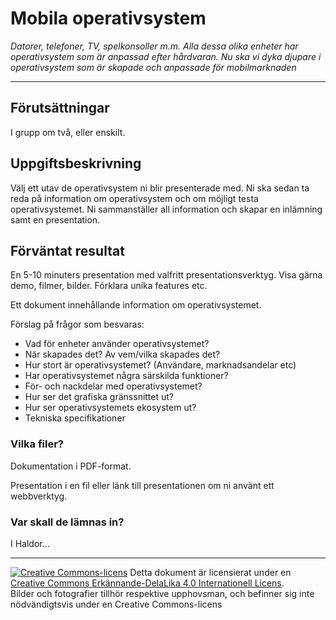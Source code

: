 # Mobila operativsystem

_Datorer, telefoner, TV, spelkonsoller m.m. Alla dessa olika enheter har operativsystem som är anpassad efter hårdvaran. Nu ska vi dyka djupare i operativsystem som är skapade och anpassade för mobilmarknaden_

---

## Förutsättningar

I grupp om två, eller enskilt.

## Uppgiftsbeskrivning

Välj ett utav de operativsystem ni blir presenterade med. Ni ska sedan ta reda på information om operativsystem och om möjligt testa operativsystemet.
Ni sammanställer all information och skapar en inlämning samt en presentation.



## Förväntat resultat

En 5-10 minuters presentation med valfritt presentationsverktyg. Visa gärna demo, filmer, bilder. Förklara unika features etc.

Ett dokument innehållande information om operativsystemet.

Förslag på frågor som besvaras:

* Vad för enheter använder operativsystemet?
* När skapades det? Av vem/vilka skapades det?
* Hur stort är operativsystemet? (Användare, marknadsandelar etc)
* Har operativsystemet några särskilda funktioner?
* För- och nackdelar med operativsystemet? 
* Hur ser det grafiska gränssnittet ut?
* Hur ser operativsystemets ekosystem ut?
* Tekniska specifikationer



### Vilka filer?

Dokumentation i PDF-format.

Presentation i en fil eller länk till presentationen om ni använt ett webbverktyg.

### Var skall de lämnas in?

I Haldor...     

---      

[![Creative Commons-licens](https://i.creativecommons.org/l/by-sa/4.0/80x15.png)](http://creativecommons.org/licenses/by-sa/4.0/) Detta dokument är licensierat under en [Creative Commons Erkännande-DelaLika 4.0 Internationell Licens](http://creativecommons.org/licenses/by-sa/4.0/).    
Bilder och fotografier tillhör respektive upphovsman, och befinner sig inte nödvändigtsvis under en Creative Commons-licens
